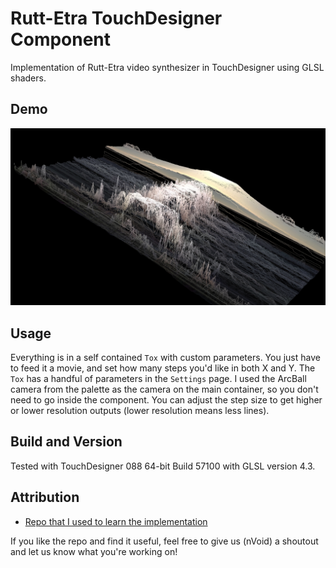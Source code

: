 # Rutt-Etra TouchDesigner Component 
Implementation of Rutt-Etra video synthesizer in TouchDesigner using GLSL shaders. 

## Demo
![ScreenShot](Demo.jpg)

## Usage
Everything is in a self contained ```Tox``` with custom parameters. You just have to feed it a movie, and set how many steps you'd like in both X and Y. The ```Tox``` has a handful of parameters in the ```Settings``` page. I used the ArcBall camera from the palette as the camera on the main container, so you don't need to go inside the component. You can adjust the step size to get higher or lower resolution outputs (lower resolution means less lines).

## Build and Version
Tested with TouchDesigner 088 64-bit Build 57100 with GLSL version 4.3.

## Attribution
- [Repo that I used to learn the implementation](https://github.com/jdiedrick/Rutt-Etra-Test)

If you like the repo and find it useful, feel free to give us (nVoid) a shoutout and let us know what you're working on! 
